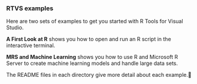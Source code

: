 ### RTVS examples

Here are two sets of examples to get you started with R Tools for Visual Studio.

**A First Look at R** shows you how to open and run an R script in
the interactive terminal.

**MRS and Machine Learning** shows you how to use R and Microsoft R Server
to create machine learning models and handle large data sets.

The README files in each directory give more detail about each example.

